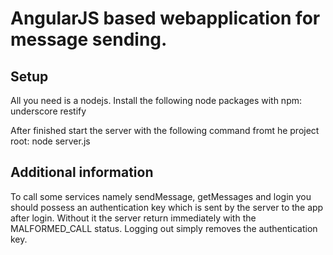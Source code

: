 # AngularJS based webapplication for message sending.

## Setup
All you need is a nodejs.
Install the following node packages with npm:
underscore
restify

After finished start the server with the following command fromt he project root:
node server.js

## Additional information
To call some services namely sendMessage, getMessages and login you should possess an authentication 
key which is sent by the server to the app after login. Without it the server return immediately with the MALFORMED_CALL
status. Logging out simply removes the authentication key. 